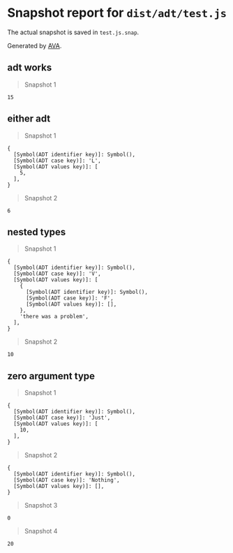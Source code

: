 # Snapshot report for `dist/adt/test.js`

The actual snapshot is saved in `test.js.snap`.

Generated by [AVA](https://ava.li).

## adt works

> Snapshot 1

    15

## either adt

> Snapshot 1

    {
      [Symbol(ADT identifier key)]: Symbol(),
      [Symbol(ADT case key)]: 'L',
      [Symbol(ADT values key)]: [
        5,
      ],
    }

> Snapshot 2

    6

## nested types

> Snapshot 1

    {
      [Symbol(ADT identifier key)]: Symbol(),
      [Symbol(ADT case key)]: 'V',
      [Symbol(ADT values key)]: [
        {
          [Symbol(ADT identifier key)]: Symbol(),
          [Symbol(ADT case key)]: 'F',
          [Symbol(ADT values key)]: [],
        },
        'there was a problem',
      ],
    }

> Snapshot 2

    10

## zero argument type

> Snapshot 1

    {
      [Symbol(ADT identifier key)]: Symbol(),
      [Symbol(ADT case key)]: 'Just',
      [Symbol(ADT values key)]: [
        10,
      ],
    }

> Snapshot 2

    {
      [Symbol(ADT identifier key)]: Symbol(),
      [Symbol(ADT case key)]: 'Nothing',
      [Symbol(ADT values key)]: [],
    }

> Snapshot 3

    0

> Snapshot 4

    20
